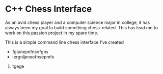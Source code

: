 # C++ Chess Interface

As an avid chess player and a computer science major in college, it has always been my goal to build something chess-related. This has lead me to work on this passion project in my spare time.

This is a simple command line chess interface I've created 


- fgiunopnfnsofgns
- lergnljeneofnsepmfs


1. tgege
